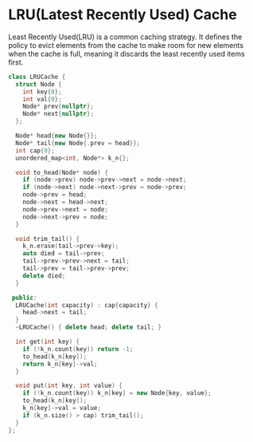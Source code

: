 # LRU(Latest Recently Used) Cache

Least Recently Used(LRU) is a common caching strategy. It defines the policy to evict elements from the cache to make room for new elements when the cache is full, meaning it discards the least recently used items first.

```C++
class LRUCache {
  struct Node {
    int key{0};
    int val{0};
    Node* prev{nullptr};
    Node* next{nullptr};
  };

  Node* head{new Node{}};
  Node* tail{new Node{.prev = head}};
  int cap{0};
  unordered_map<int, Node*> k_n{};

  void to_head(Node* node) {
    if (node->prev) node->prev->next = node->next;
    if (node->next) node->next->prev = node->prev;
    node->prev = head;
    node->next = head->next;
    node->prev->next = node;
    node->next->prev = node;
  }

  void trim_tail() {
    k_n.erase(tail->prev->key);
    auto died = tail->prev;
    tail->prev->prev->next = tail;
    tail->prev = tail->prev->prev;
    delete died;
  }

 public:
  LRUCache(int capacity) : cap{capacity} {
    head->next = tail;
  } 
  ~LRUCache() { delete head; delete tail; }

  int get(int key) {
    if (!k_n.count(key)) return -1;
    to_head(k_n[key]);
    return k_n[key]->val;
  }

  void put(int key, int value) {
    if (!k_n.count(key)) k_n[key] = new Node{key, value};
    to_head(k_n[key]);
    k_n[key]->val = value;
    if (k_n.size() > cap) trim_tail();
  }
};
```
